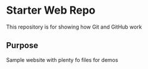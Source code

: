 # Starter Web Repo

This repository is for showing how Git and GitHub work

## Purpose

Sample website with plenty fo files for demos